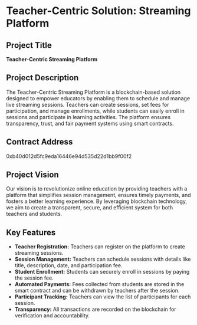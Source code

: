 # Teacher-Centric Solution: Streaming Platform

## Project Title
**Teacher-Centric Streaming Platform**

## Project Description
The Teacher-Centric Streaming Platform is a blockchain-based solution designed to empower educators by enabling them to schedule and manage live streaming sessions. Teachers can create sessions, set fees for participation, and manage enrollments, while students can easily enroll in sessions and participate in learning activities. The platform ensures transparency, trust, and fair payment systems using smart contracts.

## Contract Address
0xb40d012d5fc9eda16446e94d535d22d1bb9f00f2
## Project Vision
Our vision is to revolutionize online education by providing teachers with a platform that simplifies session management, ensures timely payments, and fosters a better learning experience. By leveraging blockchain technology, we aim to create a transparent, secure, and efficient system for both teachers and students.

## Key Features
- **Teacher Registration:** Teachers can register on the platform to create streaming sessions.
- **Session Management:** Teachers can schedule sessions with details like title, description, date, and participation fee.
- **Student Enrollment:** Students can securely enroll in sessions by paying the session fee.
- **Automated Payments:** Fees collected from students are stored in the smart contract and can be withdrawn by teachers after the session.
- **Participant Tracking:** Teachers can view the list of participants for each session.
- **Transparency:** All transactions are recorded on the blockchain for verification and accountability.


